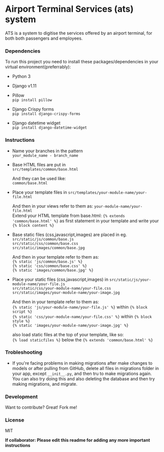 # Airport Terminal Services (ats) system

ATS is a system to digitise the services offered by an airport terminal, for both both passengers and employees.

### Dependencies
To run this project you need to install these packages/dependencies in your virtual environment(preferrably):

- Python 3
- Django v1.11

- Pillow <br>
`pip install pillow`

- Django Crispy forms <br>
`pip install django-crispy-forms`

- Django datetime widget <br>
`pip install django-datetime-widget`


### Instructions
  
  - Name your branches in the pattern <br>
    `your_module_name - branch_name`
    
  - Base HTML files are put in <br>
    `src/templates/common/base.html`
    
    And they can be used like:<br>
    `common/base.html`  
  
  - Place your template files in 
    `src/templates/your-module-name/your-file.html`
    
    And then in your views refer to them as:
    `your-module-name/your-file.html`<br>
    Extend your HTML template from base.html:
    `{% extends 'common/base.html' %}` as first statement in your template 
    and write your `{% block content %}`
  
  
  
  - Base static files (css,javascript,images) are placed in eg.<br> 
    `src/static/js/common/base.js`<br>
    `src/static/css/common/base.css`<br>
    `src/static/images/common/base.jpg`<br>
    
    And then in your template refer to them as:<br>
    `{% static 'js/common/base.js' %}`<br>
    `{% static 'css/common/base.css' %}`<br>
    `{% static 'images/common/base.jpg' %}`

  - Place your static files (css,javascript,images) in 
    `src/static/js/your-module-name/your-file.js`<br>
    `src/static/css/your-module-name/your-file.css`
    `src/static/images/your-module-name/your-image.jpg`
    
    And then in your template refer to them as:<br>
    `{% static 'js/your-module-name/your-file.js' %}` within `{% block script %}`<br> 
    `{% static 'css/your-module-name/your-file.css' %}` within `{% block style %}`<br>
    `{% static 'images/your-module-name/your-image.jpg' %}`
    
    also load static files at the top of your template, like so:<br>
    `{% load staticfiles %}` below the `{% extends 'common/base.html' %}`

### Trobleshooting
- If you're facing problems in making migrations after make changes to models or after pulling from GitHub, delete all files in migrations folder in your app, except `__init__.py`, and then tru to make migrations again. You can also try doing this and also deleting the database and then try making migrations, and migrate.

### Development

Want to contribute? Great! Fork me!

### License
MIT

**If collaborator: Please edit this readme for adding any more important instructions**
